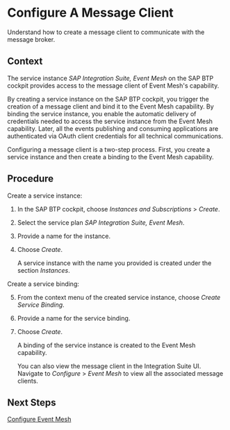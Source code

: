 <!-- loio867c517256d74cc2ad9eab3dd22eb916 -->

# Configure A Message Client

Understand how to create a message client to communicate with the message broker.



## Context

The service instance *SAP Integration Suite, Event Mesh* on the SAP BTP cockpit provides access to the message client of Event Mesh's capability.

By creating a service instance on the SAP BTP cockpit, you trigger the creation of a message client and bind it to the Event Mesh capability. By binding the service instance, you enable the automatic delivery of credentials needed to access the service instance from the Event Mesh capability. Later, all the events publishing and consuming applications are authenticated via OAuth client credentials for all technical communications.

Configuring a message client is a two-step process. First, you create a service instance and then create a binding to the Event Mesh capability.



## Procedure

Create a service instance:

1.  In the SAP BTP cockpit, choose *Instances and Subscriptions* \> *Create*.

2.  Select the service plan *SAP Integration Suite, Event Mesh*.

3.  Provide a name for the instance.

4.  Choose *Create*.

    A service instance with the name you provided is created under the section *Instances*.


Create a service binding:

5.  From the context menu of the created service instance, choose *Create Service Binding*.

6.  Provide a name for the service binding.

7.  Choose *Create*.

    A binding of the service instance is created to the Event Mesh capability.

    You can also view the message client in the Integration Suite UI. Navigate to *Configure* \> *Event Mesh* to view all the associated message clients.




<a name="loio867c517256d74cc2ad9eab3dd22eb916__postreq_pgt_y1z_sdc"/>

## Next Steps

[Configure Event Mesh](50-Development/configure-event-mesh-77e213c.md)

